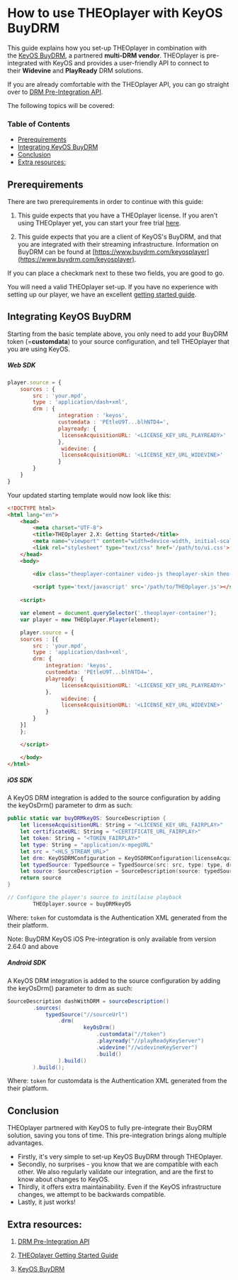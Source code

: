 # How to use THEOplayer with KeyOS BuyDRM

This guide explains how you set-up THEOplayer in combination with the [KeyOS BuyDRM](https://www.buydrm.com/keyosplayer), a partnered **multi-DRM vendor**. THEOplayer is pre-integrated with KeyOS and provides a user-friendly API to connect to their **Widevine** and **PlayReady** DRM solutions.

If you are already comfortable with the THEOplayer API, you can go straight over to [DRM Pre-Integration API](https://docs.portal.theoplayer.com/api-reference/web/theoplayer.drmconfiguration.md). 

The following topics will be covered:

### Table of Contents
- [Prerequirements](#prerequirements)
- [Integrating KeyOS BuyDRM](#integrating-keyos-buydrm)
- [Conclusion](#conclusion)
- [Extra resources:](#extra-resources)


## Prerequirements

There are two prerequirements in order to continue with this guide:

1. This guide expects that you have a THEOplayer license. If you aren't using THEOplayer yet, you can start your free trial [here](https://portal.theoplayer.com).

2. This guide expects that you are a client of KeyOS's BuyDRM, and that you are integrated with their streaming infrastructure. Information on BuyDRM can be found at [https://www.buydrm.com/keyosplayer](https://www.buydrm.com/keyosplayer).

If you can place a checkmark next to these two fields, you are good to go.

You will need a valid THEOplayer set-up. If you have no experience with setting up our player, we have an excellent [getting started guide](../../../getting-started/01-sdks/01-web/00-getting-started.md).

## Integrating KeyOS BuyDRM

Starting from the basic template above, you only need to add your BuyDRM token (=**customdata**) to your source configuration, and tell THEOplayer that you are using KeyOS.

##### Web SDK

```js
player.source = {
    sources : {
        src : 'your.mpd',
        type : 'application/dash+xml',
        drm : {
                integration : 'keyos',
                customdata : 'PEtleU9T...blhNTD4=',
                playready: {
                 licenseAcquisitionURL: '<LICENSE_KEY_URL_PLAYREADY>'
                },
                 widevine: {
                 licenseAcquisitionURL: '<LICENSE_KEY_URL_WIDEVINE>'
                }
        }
    }
}
```

Your updated starting template would now look like this:

```html
<!DOCTYPE html>
<html lang="en">
    <head>
        <meta charset="UTF-8">
        <title>THEOplayer 2.X: Getting Started</title>
        <meta name="viewport" content="width=device-width, initial-scale=1.0">
        <link rel="stylesheet" type="text/css" href='/path/to/ui.css'> <!-- ads THEOplayer CSS -->
    </head> 
    <body>

        <div class="theoplayer-container video-js theoplayer-skin theo-seekbar-above-controls"></div>
        
        <script type='text/javascript' src='/path/to/THEOplayer.js'></script> <!-- ads THEOplayer library -->
    
    <script>

    var element = document.querySelector('.theoplayer-container'); 
    var player = new THEOplayer.Player(element);

    player.source = {
    sources : [{
        src : 'your.mpd',
        type : 'application/dash+xml',
        drm: {
            integration: 'keyos',
            customdata: 'PEtleU9T...blhNTD4=',
            playready: {
                 licenseAcquisitionURL: '<LICENSE_KEY_URL_PLAYREADY>'
            },
                 widevine: {
                 licenseAcquisitionURL: '<LICENSE_KEY_URL_WIDEVINE>'
            }
        }
    }]
    };

    </script>

    </body>
</html>
```

##### iOS SDK

A KeyOS DRM integration is added to the source configuration by adding the keyOsDrm() parameter to drm as such:

```swift
public static var buyDRMkeyOS: SourceDescription {
    let licenseAcquisitionURL: String = "<LICENSE_KEY_URL_FAIRPLAY>"
    let certificateURL: String = "<CERTIFICATE_URL_FAIRPLAY>"
    let token: String = "<TOKEN_FAIRPLAY>"
    let type: String = "application/x-mpegURL"
    let src = "<HLS_STREAM_URL>"
    let drm: KeyOSDRMConfiguration = KeyOSDRMConfiguration(licenseAcquisitionURL: licenseAcquisitionURL, certificateURL: certificateURL, customdata: token)
    let typedSource: TypedSource = TypedSource(src: src, type: type, drm: drm)
    let source: SourceDescription = SourceDescription(source: typedSource)
    return source
}

// Configure the player's source to initilaise playback
        THEOplayer.source = buyDRMkeyOS

``` 
Where:
`token` for customdata is the Authentication XML generated from the their platform.

Note: BuyDRM KeyOS iOS Pre-integration is only available from version 2.64.0 and above

##### Android SDK

A KeyOS DRM integration is added to the source configuration by adding the keyOsDrm() parameter to drm as such:

```java
SourceDescription dashWithDRM = sourceDescription()
        .sources(
            typedSource("//sourceUrl")
                .drm(
                        keyOsDrm()
                            .customdata("//token")
                            .playready("//playReadyKeyServer")
                            .widevine("//widevineKeyServer")
                            .build()
                ).build()
        ).build();
```

Where:
`token` for customdata is the Authentication XML generated from the their platform.

## Conclusion

THEOplayer partnered with KeyOS to fully pre-integrate their BuyDRM solution, saving you tons of time. This pre-integration brings along multiple advantages.

- Firstly, it's very simple to set-up KeyOS BuyDRM through THEOplayer.
- Secondly, no surprises - you know that we are compatible with each other. We also regularly validate our integration, and are the first to know about changes to KeyOS.
- Thirdly, it offers extra maintainability. Even if the KeyOS infrastructure changes, we attempt to be backwards compatible.
- Lastly, it just works!

## Extra resources:

1. [DRM Pre-Integration API](https://docs.portal.theoplayer.com/api-reference/web/theoplayer.drmconfiguration.md)

2. [THEOplayer Getting Started Guide](../../../getting-started/01-sdks/01-web/00-getting-started.md)

3. [KeyOS BuyDRM](https://www.buydrm.com/keyosplayer)